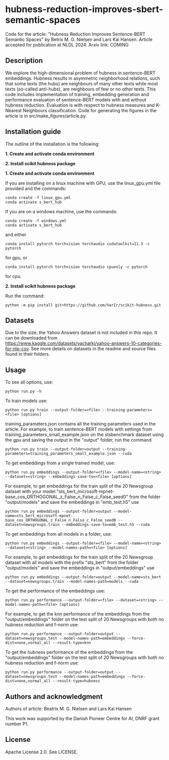 # hubness-reduction-improves-sbert-semantic-spaces
Code for the article: "Hubness Reduction Improves Sentence-BERT Semantic Spaces" by Betrix M. G. Nielsen and Lars Kai Hansen. Article accepted for publication at NLDL 2024.
Arxiv link: COMING

## Description
We explore the high-dimensional problem of hubness in sentence-BERT embeddings. Hubness results in asymmetric neighborhood relations, such that some texts (the hubs) are neighbours of many other texts while most texts (so-called anti-hubs), are neighbours of few or no other texts.
This code includes implementation of training, embedding generation and performance evaluation of sentence-BERT models with and without hubness reduction. Evaluation is with respect to hubness measures and K-Nearest Neighbours classification. 
Code for generating the figures in the article is in src/make_figures/article.py. 

## Installation guide
The outline of the installation is the following:

**1. Create and activate conda environment**

**2. Install scikit hubness package**

**1. Create and activate conda environment**

If you are installing on a linux machine with GPU, use the linux_gpu.yml file provided and the commands:
```
conda create -f linux_gpu.yml
conda activate s_bert_hub
```
If you are on a windows machine, use the commands: 
```
conda create -f windows.yml
conda activate s_bert_hub
```
and either
```
conda install pytorch torchvision torchaudio cudatoolkit=11.3 -c pytorch
```
for gpu, or 
```
conda install pytorch torchvision torchaudio cpuonly -c pytorch
```
for cpu. 

**2. Install scikit hubness package** 

Run the command:
```
python -m pip install git+https://github.com/VarIr/scikit-hubness.git
```

## Datasets

Due to the size, the Yahoo Answers dataset is not included in this repo. It can be downloaded from https://www.kaggle.com/datasets/yacharki/yahoo-answers-10-categories-for-nlp-csv. 
See more details on datasets in the readme and source files found in their folders. 


## Usage

To see all options, use:
```
python run.py -h
```
To train models use:
```
python run.py train --output-folder=<file> --training-parameters=<file> [options]
```
training_parameters.json contains all the training parameters used in the article.
For example, to train sentence-BERT models with settings from training_parameters_small_example.json on the stsbenchmark dataset using the gpu and saving the output in the "output" folder, run the command
```
python run.py train --output-folder=output --training-parameters=training_parameters_small_example.json --cuda
```
To get embeddings from a single trained model, use:
```
python run.py embeddings --output-folder=<file> --model-name=<string> --dataset=<string> --embeddings-save-to=<file> [options]
```
For example, to get embeddings for the train split of the 20 Newsgroup dataset with your model "sts_bert_microsoft-mpnet-base_cos_ORTHOGONAL_z_False_n_False_c_False_seed0" from the folder "output/models" and save the embeddings in "emb_test.h5" use
```
python run.py embeddings --output-folder=output --model-name=sts_bert_microsoft-mpnet-base_cos_ORTHOGONAL_z_False_n_False_c_False_seed0 --dataset=newsgroups.train --embeddings-save-to=emb_test.h5 --cuda
```
To get embeddings from all models in a folder, use:
```
python run.py embeddings --output-folder=<file> --model-name=<string> --dataset=<string> --model-names-path=<file> [options]
```
For example, to get embeddings for the train split of the 20 Newsgroup dataset with all models with the prefix "sts_bert" from the folder "output/models" and save the embeddings in "output/embeddings" use
```
python run.py embeddings --output-folder=output --model-name=sts_bert --dataset=newsgroups.train --model-names-path=models --cuda
```
To get the performance of the embeddings use:
```
python run.py performance --output-folder=<file> --dataset=<string> --model-names-path=<file> [options]
```
For example, to get the knn performance of the embeddings from the "output/embeddings" folder on the test split of 20 Newsgroups with both no hubness reduction and f-norm use:
```
python run.py performance --output-folder=output --dataset=newsgroups.test --model-names-path=embeddings --force-dist=none,normal_all --result-type=knn
```
To get the hubness performance of the embeddings from the "output/embeddings" folder on the test split of 20 Newsgroups with both no hubness reduction and f-norm use:
```
python run.py performance --output-folder=output --dataset=newsgroups.test --model-names-path=embeddings --force-dist=none,normal_all --result-type=hubness
```

## Authors and acknowledgment
Authors of article: Beatrix M. G. Nielsen and Lars Kai Hansen

This work was supported by the Danish Pioneer Centre for AI, DNRF grant number P1. 

## License
Apache License 2.0. See LICENSE.

